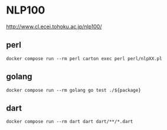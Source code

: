# NLP100

http://www.cl.ecei.tohoku.ac.jp/nlp100/

## perl

```
docker compose run --rm perl carton exec perl perl/nlpXX.pl
```

## golang

```
docker compose run --rm golang go test ./${package}
```

## dart

```
docker compose run --rm dart dart dart/**/*.dart 
```